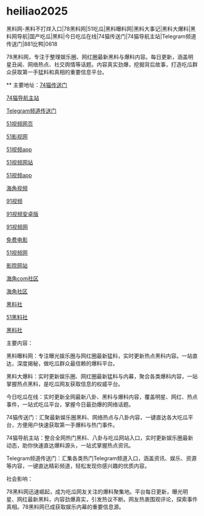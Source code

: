 # heiliao2025
黑料网-黑料不打烊入口|78黑料网|51吃瓜|黑料曝料网|黑料大事记|黑料大爆料|黑料网导航|国产吃瓜|黑料|今日吃瓜在线|74猫传送门|74猫导航主站|Telegram频道传送门|881比鸭|0618

78黑料网，专注于整理娱乐圈、网红圈最新黑料与爆料内容。每日更新，涵盖明星丑闻、网络热点、社交舆情等话题。内容真实劲爆，挖掘背后故事，打造吃瓜群众获取第一手猛料和真相的重要信息平台。

** 主要地址：<a href="https://74mao.com/">74猫传送门</a>

<a href="https://74mao.com/">74猫导航主站</a>

<a href="https://74mao.com/">Telegram频道传送门</a>

<a href="https://hj-605.pages.dev/">51视频网页</a>

<a href="https://hj-608.pages.dev/">51影视网</a>

<a href="https://hj-611.pages.dev/">51视频app</a>

<a href="https://hj-617.pages.dev/">51视频网站</a>

<a href="https://hj-624.pages.dev/">51视频app</a>

<a href="https://hj-635.pages.dev/">海角视频</a>

<a href="https://hj-712.pages.dev/">91视频</a>

<a href="https://hj-715.pages.dev/">91视频安卓版</a>

<a href="https://hj-686.pages.dev/">91视频网</a>

<a href="https://hj-689.pages.dev/">免费电影</a>

<a href="https://hj-1301.pages.dev/">51视频网</a>

<a href="https://hj-218.pages.dev/">影院网站</a>

<a href="https://hj-219.pages.dev/">海角com社区</a>

<a href="https://hj-224.pages.dev/">海角社区</a>

<a href="https://hls-15.pages.dev/">黑料社</a>

<a href="https://hls-17.pages.dev/">51黑料社</a>

<a href="https://hls-19.pages.dev/">黑料社</a>

主要内容：

黑料曝料网：专注曝光娱乐圈与网红圈最新猛料，实时更新热点黑料内容。一站直达，深度揭秘，做吃瓜群众最信赖的爆料平台。

黑料大爆料：实时更新娱乐圈、网红圈最新猛料与内幕，聚合各类爆料内容，一站掌握热点黑料，是吃瓜网友获取信息的权威平台。

今日吃瓜在线：实时更新全网最新八卦、黑料与爆料内容，覆盖明星、网红、热点事件，一站式吃瓜平台，掌握今日最劲爆的网络话题。

74猫传送门：汇聚最新娱乐圈黑料、网络热点与八卦内容，一键直达各大吃瓜平台，方便用户快速获取第一手爆料与热门事件。

74猫导航主站：整合全网热门黑料、八卦与吃瓜网站入口，实时更新娱乐圈最新动态，助你快速直达爆料源头，一站式掌握热点资讯。

Telegram频道传送门：汇集各类热门Telegram频道入口，涵盖资讯、娱乐、资源等内容，一键直达精彩频道，轻松发现你感兴趣的优质内容。

社会影响：

78黑料网迅速崛起，成为吃瓜网友关注的爆料聚集地。平台每日更新，曝光明星、网红最新黑料，内容劲爆真实，引发热议不断。网友热衷围观评论，探索事件真相。78黑料网已成获取娱乐内幕的重要信息源。
